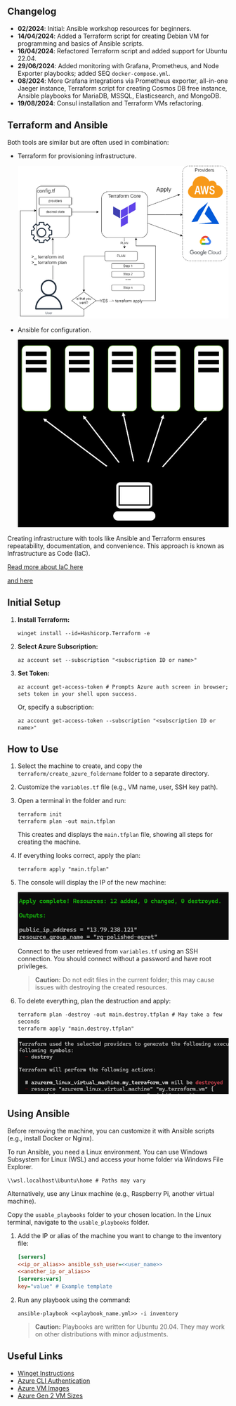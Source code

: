 
## Changelog
- **02/2024**: Initial: Ansible workshop resources for beginners.
- **14/04/2024**: Added a Terraform script for creating Debian VM for programming and basics of Ansible scripts.
- **16/04/2024**: Refactored Terraform script and added support for Ubuntu 22.04.
- **29/06/2024**: Added monitoring with Grafana, Prometheus, and Node Exporter playbooks; added SEQ `docker-compose.yml`.
- **08/2024**: More Grafana integrations via Prometheus exporter, all-in-one Jaeger instance, Terraform script for creating Cosmos DB free instance, Ansible playbooks for MariaDB, MSSQL, Elasticsearch, and MongoDB.
- **19/08/2024**: Consul installation and Terraform VMs refactoring.

## Terraform and Ansible

Both tools are similar but are often used in combination:
- Terraform for provisioning infrastructure.

  ![Terraform](/assets/terr.png)

- Ansible for configuration.

  ![Ansible](/assets/ans.png)

Creating infrastructure with tools like Ansible and Terraform ensures repeatability, documentation, and convenience. This approach is known as Infrastructure as Code (IaC).

[Read more about IaC here](https://aws.amazon.com/what-is/iac/)

[and here](https://www.redhat.com/en/topics/automation/what-is-infrastructure-as-code-iac)

## Initial Setup
1. **Install Terraform:**
   ```shell
   winget install --id=Hashicorp.Terraform -e
   ```

2. **Select Azure Subscription:**
   ```shell
   az account set --subscription "<subscription ID or name>"
   ```

3. **Set Token:**
   ```shell
   az account get-access-token # Prompts Azure auth screen in browser; sets token in your shell upon success.
   ```
   Or, specify a subscription:
   ```shell
   az account get-access-token --subscription "<subscription ID or name>"
   ```

## How to Use
1. Select the machine to create, and copy the `terraform/create_azure_foldername` folder to a separate directory.
2. Customize the `variables.tf` file (e.g., VM name, user, SSH key path).
3. Open a terminal in the folder and run:
   ```shell
   terraform init
   terraform plan -out main.tfplan
   ```
   This creates and displays the `main.tfplan` file, showing all steps for creating the machine.

4. If everything looks correct, apply the plan:
   ```shell
   terraform apply "main.tfplan"
   ```

5. The console will display the IP of the new machine:

   ![New Machine IP](/assets/image.png)

   Connect to the user retrieved from `variables.tf` using an SSH connection. You should connect without a password and have root privileges.

   > **Caution:** Do not edit files in the current folder; this may cause issues with destroying the created resources.

6. To delete everything, plan the destruction and apply:
   ```shell
   terraform plan -destroy -out main.destroy.tfplan # May take a few seconds
   terraform apply "main.destroy.tfplan"
   ```

   ![Destroy Plan](/assets/image-1.png)

## Using Ansible
Before removing the machine, you can customize it with Ansible scripts (e.g., install Docker or Nginx).

To run Ansible, you need a Linux environment. You can use Windows Subsystem for Linux (WSL) and access your home folder via Windows File Explorer.

```
\\wsl.localhost\Ubuntu\home # Paths may vary
```
Alternatively, use any Linux machine (e.g., Raspberry Pi, another virtual machine).

Copy the `usable_playbooks` folder to your chosen location. In the Linux terminal, navigate to the `usable_playbooks` folder.

1. Add the IP or alias of the machine you want to change to the inventory file:
   ```ini
   [servers]
   <<ip_or_alias>> ansible_ssh_user=<<user_name>>
   <<another_ip_or_alias>>
   [servers:vars]
   key="value" # Example template
   ```

2. Run any playbook using the command:
   ```shell
   ansible-playbook <<playbook_name.yml>> -i inventory
   ```

   > **Caution:** Playbooks are written for Ubuntu 20.04. They may work on other distributions with minor adjustments.

## Useful Links

- [Winget Instructions](https://learn.microsoft.com/en-us/cli/azure/install-azure-cli-windows?tabs=winget)
- [Azure CLI Authentication](https://learn.microsoft.com/en-us/cli/azure/authenticate-azure-cli)
- [Azure VM Images](https://az-vm-image.info/)
- [Azure Gen 2 VM Sizes](https://learn.microsoft.com/en-us/azure/virtual-machines/generation-2)
